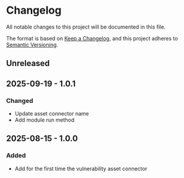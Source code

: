 # Changelog

All notable changes to this project will be documented in this file.

The format is based on [Keep a Changelog](https://keepachangelog.com/en/1.0.0/),
and this project adheres to [Semantic Versioning](https://semver.org/spec/v2.0.0.html).

## Unreleased

## 2025-09-19 - 1.0.1

### Changed

- Update asset connector name
- Add module run method

## 2025-08-15 - 1.0.0

### Added

- Add for the first time the vulnerability asset connector
